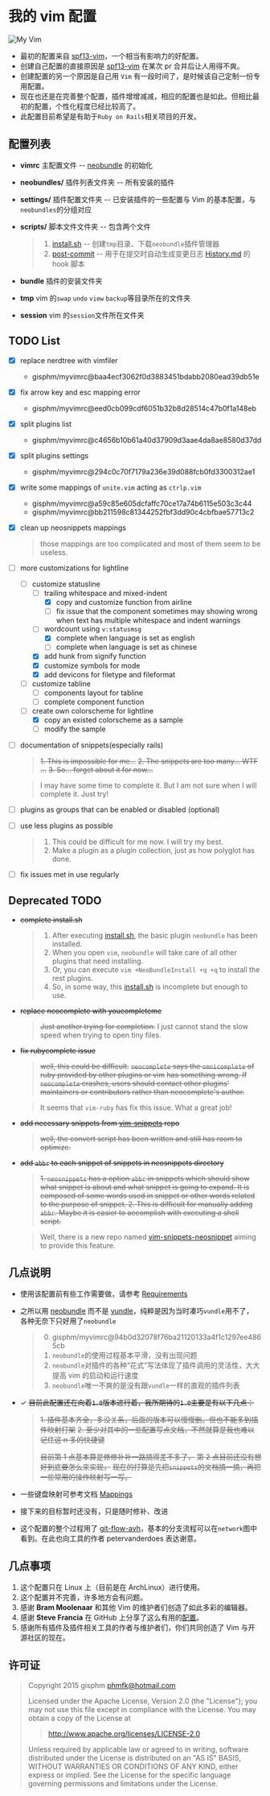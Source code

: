 # 我的 vim 配置

![My Vim](docs/startup.png)

+ 最初的配置来自 [spf13-vim][1]，一个相当有影响力的好配置。
+ 创建自己配置的直接原因是 [spf13-vim][1] 在某次 pr 合并后让人用得不爽。
+ 创建配置的另一个原因是自己用 `Vim` 有一段时间了，是时候该自己定制一份专用配置。
+ 现在也还是在完善整个配置，插件增增减减，相应的配置也是如此。但相比最初的配置，个性化程度已经比较高了。
+ 此配置目前希望是有助于`Ruby on Rails`相关项目的开发。


## 配置列表
+ __vimrc__ 主配置文件 -- [neobundle][4] 的初始化

+ __neobundles/__ 插件列表文件夹 -- 所有安装的插件

+ __settings/__ 插件配置文件夹 -- 已安装插件的一些配置与 Vim 的基本配置，与`neobundles`的分组对应

+ __scripts/__ 脚本文件文件夹 -- 包含两个文件
    > 1. [install.sh](scripts/install.sh) -- 创建`tmp`目录、下载`neobundle`插件管理器
    > 2. [post-commit](scripts/post-commit) -- 用于在提交时自动生成变更日志 [History.md](History.md) 的 hook 脚本

+ __bundle__ 插件的安装文件夹

+ __tmp__ vim 的`swap` `undo` `view` `backup`等目录所在的文件夹

+ __session__ vim 的`session`文件所在文件夹


## TODO List
* [x] replace nerdtree with vimfiler
    * gisphm/myvimrc@baa4ecf3062f0d3883451bdabb2080ead39db51e

* [x] fix arrow key and esc mapping error
    * gisphm/myvimrc@eed0cb099cdf6051b32b8d28514c47b0f1a148eb

* [x] split plugins list
    * gisphm/myvimrc@c4656b10b61a40d37909d3aae4da8ae8580d37dd

* [x] split plugins settings
    * gisphm/myvimrc@294c0c70f7179a236e39d088fcb0fd3300312ae1

* [x] write some mappings of `unite.vim` acting as `ctrlp.vim`
    * gisphm/myvimrc@a59c85e605dcfaffc70ce17a74b6115e503c3c44
    * gisphm/myvimrc@bb211598c81344252fbf3dd90c4cbfbae57713c2

* [x] clean up neosnippets mappings
    > those mappings are too complicated and most of them seem to be useless.

* [ ] more customizations for lightline
    + [ ] customize statusline
        + [ ] trailing whitespace and mixed-indent
            - [x] copy and customize function from airline
            - [ ] fix issue that the component sometimes may showing wrong when text has multiple whitespace and indent warnings
        + [ ] wordcount using `v:statusmsg`
            - [x] complete when language is set as english
            - [ ] complete when language is set as chinese
        - [x] add hunk from signify function
        - [x] customize symbols for mode
        - [x] add devicons for filetype and fileformat
    + [ ] customize tabline
        - [ ] components layout for tabline
        - [ ] complete component function
    + [ ] create own colorscheme for lightline
        - [x] copy an existed colorscheme as a sample
        - [ ] modify the sample

* [ ] documentation of snippets(especially rails)

    > ~~1. This is impossible for me...~~
    > ~~2. The snippets are too many... WTF ...~~
    > ~~3. So... forget about it for now...~~

    > I may have some time to complete it.
    > But I am not sure when I will complete it.
    > Just try!

* [ ] plugins as groups that can be enabled or disabled (optional)

* [ ] use less plugins as possible

    > 1. This could be difficult for me now. I will try my best.
    > 2. Make a plugin as a plugin collection, just as how polyglot has done.

* [ ] fix issues met in use regularly


## Deprecated TODO
* ~~complete install.sh~~

    > 1. After executing [install.sh](scripts/install.sh), the basic plugin `neobundle` has been installed.
    > 2. When you open `vim`, `neobundle` will take care of all other plugins that need installing.
    > 2. Or, you can execute `vim +NeoBundleInstall +q +q` to install the rest plugins.
    > 3. So, in some way, this [install.sh](scripts/install.sh) is incomplete but enough to use.

* ~~replace neocomplete with youcompleteme~~
    > ~~Just another trying for completion.~~
    > I just cannot stand the slow speed when trying to open tiny files.

* ~~fix rubycomplete issue~~

    > ~~well, this could be difficult.~~
    > ~~`neocomplete` says the `omnicomplete` of ruby provided by other plugins or vim~~
    > ~~has something wrong. If `neocomplete` crashes, users should contact other plugins'~~
    > ~~maintainers or contributors rather than neocomplete's author.~~

    > It seems that `vim-ruby` has fix this issue. What a great job!

* ~~add necessary snippets from [vim-snippets][5] repo~~
    > ~~well, the convert script has been written and still has room to optimize.~~

* ~~add `abbr` to each snippet of snippets in neosnippets directory~~
    > ~~1. `neosnippets` has a option `abbr` in snippets which should show what snippet
    >    is about and what snippet is going to expand. It is composed of some words
    >    used in snippet or other words related to the purpose of snippet.
    > 2. This is difficult for manually adding `abbr`. Maybe it is easier to accomplish
    >    with executing a shell script.~~

    > Well, there is a new repo named [vim-snippets-neosnippet][6] aiming to provide this feature.


## 几点说明
+ 使用该配置前有些工作需要做，请参考 [Requirements](docs/Requirements.md)

+ 之所以用 [neobundle][4] 而不是 [vundle][3]，纯粹是因为当时凑巧`vundle`用不了，
    各种无奈下只好用了`neobundle`
    > 0. gisphm/myvimrc@94b0d32078f76ba21120133a4f1c1297ee4865cb
    > 1. `neobundle`的使用过程基本平滑，没有出现问题
    > 2. `neobundle`对插件的各种“花式”写法体现了插件调用的灵活性，大大提高 vim 的启动和运行速度
    > 3. `neobundle`唯一不爽的是没有跟`vundle`一样的直观的插件列表

+ ✓ ~~目前此配置还在向着`1.0`版本进行着，我所期待的`1.0`主要是有以下几点：~~

    > ~~1. 插件基本齐全，多没关系，后面的版本可以慢慢删。但也不能多到插件映射打架~~
    > ~~2. 至少对其中的一些配置写点文档，不然就算是我也难以记住这 n 多的快捷键~~
    >
    > ~~目前第 1 点基本算是修修补补一路搞得差不多了，~~
    > ~~第 2 点目前还没有想好到底要怎么来实现，~~
    > ~~现在的打算是先把`snippets`的文档搞一搞，再把一些常用的操作映射写一写。~~

+ 一些键盘映射可参考文档 [Mappings](docs/Mappings.md)

+ 接下来的目标暂时还没有，只是随时修补、改进

+ 这个配置的整个过程用了 [git-flow-avh][7]，基本的分支流程可以在`network`图中看到。在此也向工具的作者 petervanderdoes 表达谢意。


## 几点事项
1. 这个配置只在 Linux 上（目前是在 ArchLinux）进行使用。
2. 这个配置并不完善，许多地方会有问题。
3. 感谢 __Bram Moolenaar__ 和其他 Vim 的维护者们创造了如此多彩的编辑器。
3. 感谢 __Steve Francia__ 在 GitHub 上分享了这么有用的[配置][1]。
5. 感谢所有插件及插件相关工具的作者与维护者们，你们共同创造了 Vim 与开源社区的现在。


## 许可证
> Copyright 2015 gisphm <phmfk@hotmail.com>
>
> Licensed under the Apache License, Version 2.0 (the "License");
> you may not use this file except in compliance with the License.
> You may obtain a copy of the License at
>
>> http://www.apache.org/licenses/LICENSE-2.0
>
> Unless required by applicable law or agreed to in writing, software
> distributed under the License is distributed on an "AS IS" BASIS,
> WITHOUT WARRANTIES OR CONDITIONS OF ANY KIND, either express or implied.
> See the License for the specific language governing permissions and
> limitations under the License.

[1]: https://github.com/spf13/spf13-vim.git
[2]: https://github.com/gisphm/myneovimrc.git
[3]: https://github.com/VundleVim/Vundle.vim.git
[4]: https://github.com/Shougo/neobundle.vim.git
[5]: https://github.com/honza/vim-snippets
[6]: https://github.com/gisphm/vim-snippets-neosnippet.git
[7]: https://github.com/petervanderdoes/gitflow-avh
